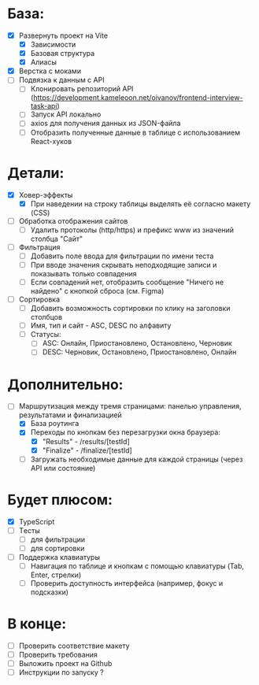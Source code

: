 # База:

- [x] Развернуть проект на Vite
  - [x] Зависимости
  - [x] Базовая структура
  - [x] Алиасы
- [x] Верстка с моками
- [ ] Подвязка к данным с API
  - [ ] Клонировать репозиторий API (https://development.kameleoon.net/oivanov/frontend-interview-task-api)
  - [ ] Запуск API локально
  - [ ] axios для получения данных из JSON-файла
  - [ ] Отобразить полученные данные в таблице с использованием React-хуков

# Детали:

- [x] Ховер-эффекты
  - [x] При наведении на строку таблицы выделять её согласно макету (CSS)
- [ ] Обработка отображения сайтов
  - [ ] Удалить протоколы (http/https) и префикс www из значений столбца "Сайт"
- [ ] Фильтрация
  - [ ] Добавить поле ввода для фильтрации по имени теста
  - [ ] При вводе значения скрывать неподходящие записи и показывать только совпадения
  - [ ] Если совпадений нет, отобразить сообщение "Ничего не найдено" с кнопкой сброса (см. Figma)
- [ ] Сортировка
  - [ ] Добавить возможность сортировки по клику на заголовки столбцов
  - [ ] Имя, тип и сайт - ASC, DESC по алфавиту
  - [ ] Статусы:
    - [ ] ASC: Онлайн, Приостановлено, Остановлено, Черновик
    - [ ] DESC: Черновик, Остановлено, Приостановлено, Онлайн

# Дополнительно:

- [ ] Маршрутизация между тремя страницами: панелью управления, результатами и финализацией
  - [x] База роутинга
  - [x] Переходы по кнопкам без перезагрузки окна браузера:
    - [x] "Results" - /results/[testId]
    - [x] "Finalize" - /finalize/[testId]
  - [ ] Загружать необходимые данные для каждой страницы (через API или состояние)

# Будет плюсом:

- [x] TypeScript
- [ ] Tесты
  - [ ] для фильтрации
  - [ ] для сортировки
- [ ] Поддержка клавиатуры
  - [ ] Навигация по таблице и кнопкам с помощью клавиатуры (Tab, Enter, стрелки)
  - [ ] Проверить доступность интерфейса (например, фокус и подсказки)

# В конце:

- [ ] Проверить соответствие макету
- [ ] Проверить требования
- [ ] Выложить проект на Github
- [ ] Инструкции по запуску ?
